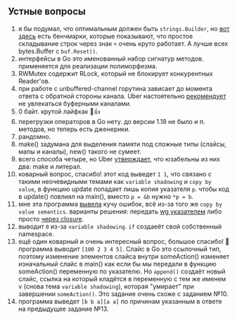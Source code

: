 ## Устные вопросы

1. я бы подумал, что оптимальным должен быть `strings.Builder`, но [вот здесь](https://gist.github.com/dtjm/c6ebc86abe7515c988ec) есть бенчмарки, которые показывают, что простое складывание строк через знак `+` очень круто работает. А лучше всех bytes.Buffer с `buf.Reset()`.
2. интерфейсы в Go это именованный набор сигнатур методов. применяется для реализации полиморфизма.
3. RWMutex содержит RLock, который не блокирует конкурентных Reader'ов.
4. при работе с unbuffered-channel горутина зависает до момента ответа с обратной стороны канала. Uber настоятельно [рекомендует](https://github.com/uber-go/guide/blob/master/style.md#channel-size-is-one-or-none) не увлекаться буферными каналами.
5. 0 байт. крутой лайфхак 🙂👍
6. перегрузки операторов в Go нету. до версии 1.18 не было и п. методов, но теперь есть дженерики.
7. рандомно.
8. make() задумана для выделения памяти под сложные типы (слайсы, мапы и каналы), new() такого не сумеет.
9. всего способа четыре, но Uber [утверждает](https://github.com/uber-go/guide/blob/master/style.md#initializing-maps), что юзабельны из них два: make и литерал.
10. коварный вопрос, спасибо! этот код выведет `1 1`, что  связано с такими неочевидными темами как `variable shadowing` и `copy by value`, в функцию update попадает лишь копия указателя `p`. чтобы код в update() повлиял на main(), вместо `p = &b` нужно `*p = b`.
11. мне эта программа [вывела](https://go.dev/play/p/dIImieVIJEz) кучу ошибок, всё из-за того же `copy by value semantics`. варианты решения: передать [wg указателем](https://go.dev/play/p/0lIzCrepwhK) либо просто [через closure](https://go.dev/play/p/g84tWdNmiyz).
12. выводит `0` из-за `variable shadowing`. `if` создаеёт свой собственный namespace.
13. ещё один коварный и очень интересный вопрос, большое спасибо! 🙏 программа выводит `[100 2 3 4 5]`. Слайс в Go это ссылочный тип, поэтому изменение элементов слайса внутри someAction() изменяет изначальный слайс в main() как если бы мы передали в функцию someAction() переменную по указателю. Но `append()` создаёт новый слайс, ссылка на который кладётся в переменную с тем же именем v (снова тема `variable shadowing`), которая "умирает" при завершении `someAction()`. Это задание очень схоже с заданием №10.
14. программа выведет `[b b a][a a]` по причинам указанным в ответе на предыдущее задание №13.
